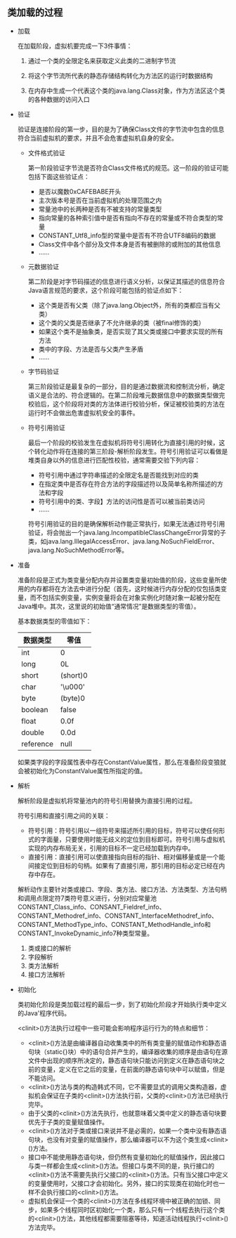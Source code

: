 ## 类加载的过程

+ 加载

  在加载阶段，虚拟机要完成一下3件事情：

  1. 通过一个类的全限定名来获取定义此类的二进制字节流

  2. 将这个字节流所代表的静态存储结构转化为方法区的运行时数据结构

  3. 在内存中生成一个代表这个类的java.lang.Class对象，作为方法区这个类的各种数据的访问入口

+ 验证

  验证是连接阶段的第一步，目的是为了确保Class文件的字节流中包含的信息符合当前虚拟机的要求，并且不会危害虚拟机自身的安全。

  + 文件格式验证

    第一阶段验证字节流是否符合Class文件格式的规范。这一阶段的验证可能包括下面这些验证点：

    + 是否以魔数0xCAFEBABE开头
    + 主次版本号是否在当前虚拟机的处理范围之内
    + 常量池中的长两种是否有不被支持的常量类型
    + 指向常量的各种索引值中是否有指向不存在的常量或不符合类型的常量
    + CONSTANT_Utf8_info型的常量中是否有不符合UTF8编码的数据
    + Class文件中各个部分及文件本身是否有被删除的或附加的其他信息
    + ......

  + 元数据验证

    第二阶段是对字节码描述的信息进行语义分析，以保证其描述的信息符合Java语言规范的要求，这个阶段可能包括的验证点如下：

    + 这个类是否有父类（除了java.lang.Object外，所有的类都应当有父类）
    + 这个类的父类是否继承了不允许继承的类（被final修饰的类）
    + 如果这个类不是抽象类，是否实现了其父类或接口中要求实现的所有方法
    + 类中的字段、方法是否与父类产生矛盾
    + ......

  + 字节码验证

    第三阶段验证是最复杂的一部分，目的是通过数据流和控制流分析，确定语义是合法的、符合逻辑的。在第二阶段堆元数据信息中的数据类型做完校验后，这个阶段将对类的方法体进行校验分析，保证被校验类的方法在运行时不会做出危害虚拟机安全的事件。

  + 符号引用验证

    最后一个阶段的校验发生在虚拟机将符号引用转化为直接引用的时候，这个转化动作将在连接的第三阶段-解析阶段发生。符号引用验证可以看做是堆类自身以外的信息进行匹配性校验，通常需要交验下列内容：

    + 符号引用中通过字符串描述的全限定名是否能找到对应的类
    + 在指定类中是否存在符合方法的字段描述符以及简单名称所描述的方法和字段
    + 符号引用中的类、字段】方法的访问性是否可以被当前类访问
    + ......

    符号引用验证的目的是确保解析动作能正常执行，如果无法通过符号引用验证，将会抛出一个java.lang.IncompatibleClassChangeError异常的子类，如java.lang.IllegalAccessError、java.lang.NoSuchFieldError、java.lang.NoSuchMethodError等。

+ 准备

  准备阶段是正式为类变量分配内存并设置类变量初始值的阶段，这些变量所使用的内存都将在方法去中进行分配（首先，这时候进行内存分配的仅包括类变量，而不包括实例变量，实例变量将会在对象实例化时随对象一起被分配在Java堆中。其次，这里说的初始值“通常情况”是数据类型的零值）。

  基本数据类型的零值如下：

  | 数据类型  | 零值     |
  | --------- | -------- |
  | int       | 0        |
  | long      | 0L       |
  | short     | (short)0 |
  | char      | '\\u000' |
  | byte      | (byte)0  |
  | boolean   | false    |
  | float     | 0.0f     |
  | double    | 0.0d     |
  | reference | null     |

  如果类字段的字段属性表中存在ConstantValue属性，那么在准备阶段变狼就会被初始化为ConstantValue属性所指定的值。

+ 解析

  解析阶段是虚拟机将常量池内的符号引用替换为直接引用的过程。

  符号引用和直接引用之间的关联：

  + 符号引用：符号引用以一组符号来描述所引用的目标，符号可以使任何形式的字面量，只要使用时能无歧义的定位到目标即可。符号引用与虚拟机实现的内存布局无关，引用的目标不一定已经加载到内存中。
  + 直接引用：直接引用可以使直接指向目标的指针、相对偏移量或是一个能间接定位到目标的句柄。如果有了直接引用，那引用的目标必定已经在内存中存在。

  解析动作主要针对类或接口、字段、类方法、接口方法、方法类型、方法句柄和调用点限定符7类符号意义进行，分别对应常量池CONSTANT_Class_info、CONSANT_Fieldref_info、CONSTANT_Methodref_info、CONSTANT_InterfaceMethodref_info、CONSTANT_MethodType_info、CONSTANT_MethodHandle_info和CONSTANT_InvokeDynamic_info7种类型常量。

  1. 类或接口的解析
  2. 字段解析
  3. 类方法解析
  4. 接口方法解析

+ 初始化

  类初始化阶段是类加载过程的最后一步，到了初始化阶段才开始执行类中定义的Java'程序代码。

  \<clinit>()方法执行过程中一些可能会影响程序运行行为的特点和细节：

  + \<clinit>()方法是由编译器自动收集类中的所有类变量的赋值动作和静态语句块（static{}块）中的语句合并产生的，编译器收集的顺序是由语句在源文件中出现的顺序所决定的，静态语句块只能访问到定义在静态语句块之前的变量，定义在它之后的变量，在前面的静态语句块中可以赋值，但是不能访问。
  + \<clinit>()方法与类的构造韩式不同，它不需要显式的调用父类构造器，虚拟机会保证在子类的\<clinit>()方法执行前，父类的\<clinit>()方法已经执行完毕。
  + 由于父类的\<clinit>()方法先执行，也就意味着父类中定义的静态语句块要优先于子类的变量赋值操作。
  + \<clinit>()方法对于类或接口来说并不是必需的，如果一个类中没有静态语句块，也没有对变量的赋值操作，那么编译器可以不为这个类生成\<clinit>()方法。
  + 接口中不能使用静态语句块，但仍然有变量初始化的赋值操作，因此接口与类一样都会生成\<clinit>()方法。但接口与类不同的是，执行接口的\<clinit>()方法不需要先执行父接口的\<clinit>()方法。只有当父接口中定义的变量使用时，父接口才会初始化。另外，接口的实现类在初始化时也一样不会执行接口的\<clinit>()方法。
  + 虚拟机会保证一个类的\<clinit>()方法在多线程环境中被正确的加锁、同步，如果多个线程同时区初始化一个类，那么只有一个线程去执行这个类的\<clinit>()方法，其他线程都需要阻塞等待，知道活动线程执行\<clinit>()方法完毕。